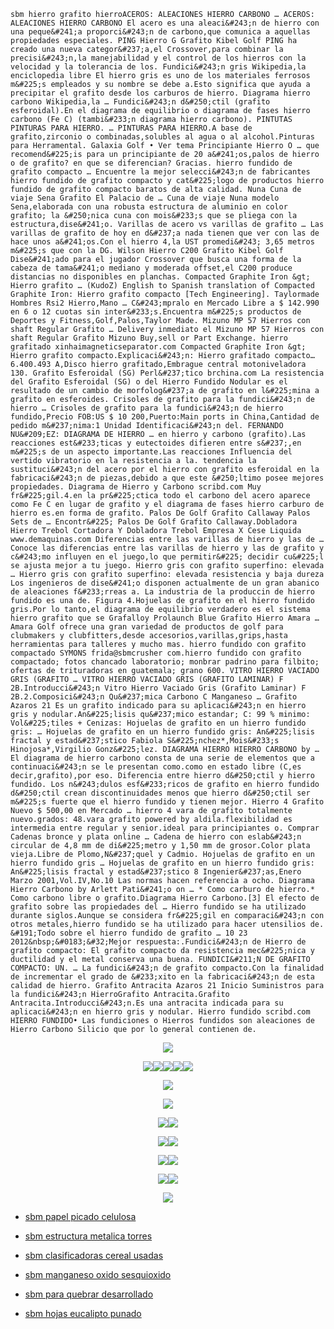 
```
sbm hierro grafito hierroACEROS: ALEACIONES HIERRO CARBONO … ACEROS: ALEACIONES HIERRO CARBONO El acero es una aleaci&#243;n de hierro con una peque&#241;a proporci&#243;n de carbono,que comunica a aquellas propiedades especiales. PING Hierro G Grafito Kibel Golf PING ha creado una nueva categor&#237;a,el Crossover,para combinar la precisi&#243;n,la manejabilidad y el control de los hierros con la velocidad y la tolerancia de los. Fundici&#243;n gris Wikipedia,la enciclopedia libre El hierro gris es uno de los materiales ferrosos m&#225;s empleados y su nombre se debe a.Esto significa que ayuda a precipitar el grafito desde los carburos de hierro. Diagrama hierro carbono Wikipedia,la … Fundici&#243;n d&#250;ctil (grafito esferoidal).En el diagrama de equilibrio o diagrama de fases hierro carbono (Fe C) (tambi&#233;n diagrama hierro carbono). PINTUTAS PINTURAS PARA HIERRO. … PINTURAS PARA HIERRO.A base de grafito,zirconio o combinadas,solubles al agua o al alcohol.Pinturas para Herramental. Galaxia Golf • Ver tema Principiante Hierro O … que recomend&#225;is para un principiante de 20 a&#241;os,palos de hierro o de grafito? en que se diferencian? Gracias. hierro fundido de grafito compacto … Encuentre la mejor selecci&#243;n de fabricantes hierro fundido de grafito compacto y cat&#225;logo de productos hierro fundido de grafito compacto baratos de alta calidad. Nuna Cuna de viaje Sena Grafito El Palacio de … Cuna de viaje Nuna modelo Sena,elaborada con una robusta estructura de aluminio en color grafito; la &#250;nica cuna con mois&#233;s que se pliega con la estructura,dise&#241;o. Varillas de acero vs varillas de grafito … Las varillas de grafito de hoy en d&#237;a nada tienen que ver con las de hace unos a&#241;os.Con el hierro 4,la UST promedi&#243; 3,65 metros m&#225;s que con la DG. Wilson Hierro C200 Grafito Kibel Golf Dise&#241;ado para el jugador Crossover que busca una forma de la cabeza de tama&#241;o mediano y moderada offset,el C200 produce distancias no disponibles en planchas. Compacted Graphite Iron &gt; Hierro grafito … (KudoZ) English to Spanish translation of Compacted Graphite Iron: Hierro grafito compacto [Tech Engineering]. Taylormade Hombres Rsi2 Hierro,Mano … C&#243;mpralo en Mercado Libre a $ 142.990 en 6 o 12 cuotas sin inter&#233;s.Encuentra m&#225;s productos de Deportes y Fitness,Golf,Palos,Taylor Made. Mizuno MP 57 Hierros con shaft Regular Grafito … Delivery inmediato el Mizuno MP 57 Hierros con shaft Regular Grafito Mizuno Buy,sell or Part Exchange. hierro grafitado xinhaimagneticseparator.com Compacted Graphite Iron &gt; Hierro grafito compacto.Explicaci&#243;n: Hierro grafitado compacto… 6.400.493 A,Disco hierro grafitado,Embrague central motoniveladora 130. Grafito Esferoidal (SG) Perl&#237;tico brchina.com La resistencia del Grafito Esferoidal (SG) o del Hierro Fundido Nodular es el resultado de un cambio de morfolog&#237;a de grafito en l&#225;mina a grafito en esferoides. Crisoles de grafito para la fundici&#243;n de hierro … Crisoles de grafito para la fundici&#243;n de hierro fundido,Precio FOB:US $ 10 200,Puerto:Main ports in China,Cantidad de pedido m&#237;nima:1 Unidad Identificaci&#243;n del. FERNANDO NU&#209;EZ: DIAGRAMA DE HIERRO … en hierro y carbono (grafito).Las reacciones est&#233;ticas y eutectoides difieren entre s&#237;,en m&#225;s de un aspecto importante.Las reacciones Influencia del vertido vibratorio en la resistencia a la. tendencia la sustituci&#243;n del acero por el hierro con grafito esferoidal en la fabricaci&#243;n de piezas,debido a que este &#250;ltimo posee mejores propiedades. Diagrama de Hierro y Carbono scribd.com Muy fr&#225;gil.4.en la pr&#225;ctica todo el carbono del acero aparece como Fe C en lugar de grafito y el diagrama de fases hierro carburo de hierro es.en forma de grafito. Palos De Golf Grafito Callaway Palos Sets de … Encontr&#225; Palos De Golf Grafito Callaway.Dobladora Hierro Trebol Cortadora Y Dobladora Trebol Empresa X Cese Liquida www.demaquinas.com Diferencias entre las varillas de hierro y las de … Conoce las diferencias entre las varillas de hierro y las de grafito y c&#243;mo influyen en el juego,lo que permitir&#225; decidir cu&#225;l se ajusta mejor a tu juego. Hierro gris con grafito superfino: elevada … Hierro gris con grafito superfino: elevada resistencia y baja dureza Los ingenieros de dise&#241;o disponen actualmente de un gran abanico de aleaciones f&#233;rreas a. La industria de la produccin de hierro fundido es una de. Figura 4.Hojuelas de grafito en el hierro fundido gris.Por lo tanto,el diagrama de equilibrio verdadero es el sistema hierro grafito que se Grafalloy Prolaunch Blue Grafito Hierro Amara … Amara Golf ofrece una gran variedad de productos de golf para clubmakers y clubfitters,desde accesorios,varillas,grips,hasta herramientas para talleres y mucho mas. hierro fundido con grafito compactado SYMONS frida@sbmcrusher com.hierro fundido con grafito compactado; fotos chancado laboratorio; monbrar padrino para filbito; ofertas de trituradoras en guatemala; grano 600. VITRO HIERRO VACIADO GRIS (GRAFITO … VITRO HIERRO VACIADO GRIS (GRAFITO LAMINAR) F 2B.Introducci&#243;n Vitro Hierro Vaciado Gris (Grafito Laminar) F 2B.2.Composici&#243;n Qu&#237;mica Carbono C Manganeso … Grafito Azaros 21 Es un grafito indicado para su aplicaci&#243;n en hierro gris y nodular.An&#225;lisis qu&#237;mico estandar; C: 99 % minimo: Vol&#225;tiles + Cenizas: Hojuelas de grafito en un hierro fundido gris: … Hojuelas de grafito en un hierro fundido gris: An&#225;lisis fractal y estad&#237;stico Fabiola S&#225;nchez*,Mois&#233;s Hinojosa*,Virgilio Gonz&#225;lez. DIAGRAMA HIERRO HIERRO CARBONO by … El diagrama de hierro carbono consta de una serie de elementos que a continuaci&#243;n se le presentan como.como en estado libre (C,es decir,grafito),por eso. Diferencia entre hierro d&#250;ctil y hierro fundido. Los n&#243;dulos esf&#233;ricos de grafito en hierro fundido d&#250;ctil crean discontinuidades menos que hierro d&#250;ctil ser m&#225;s fuerte que el hierro fundido y tienen mejor. Hierro 4 Grafito Nuevo $ 500,00 en Mercado … hierro 4 vara de grafito totalmente nuevo.grados: 48.vara grafito powered by aldila.flexibilidad es intermedia entre regular y senior.ideal para principiantes o. Comprar Cadenas bronce y plata online … Cadena de hierro con eslab&#243;n circular de 4,8 mm de di&#225;metro y 1,50 mm de grosor.Color plata vieja.Libre de Plomo,N&#237;quel y Cadmio. Hojuelas de grafito en un hierro fundido gris … Hojuelas de grafito en un hierro fundido gris: An&#225;lisis fractal y estad&#237;stico 8 Ingenier&#237;as,Enero Marzo 2001,Vol.IV,No.10 Las normas hacen referencia a ocho. Diagrama Hierro Carbono by Arlett Pati&#241;o on … * Como carburo de hierro.* Como carbono libre o grafito.Diagrama Hierro Carbono.[3] El efecto de grafito sobre las propiedades del … Hierro fundido se ha utilizado durante siglos.Aunque se considera fr&#225;gil en comparaci&#243;n con otros metales,hierro fundido se ha utilizado para hacer utensilios de. &#191;Todo sobre el hierro fundido de grafito … 10 23 2012&nbsp;&#0183;&#32;Mejor respuesta:.Fundici&#243;n de Hierro de grafito compacto: El grafito compacto da resistencia mec&#225;nica y ductilidad y el metal conserva una buena. FUNDICI&#211;N DE GRAFITO COMPACTO: UN. … La fundici&#243;n de grafito compacto.Con la finalidad de incrementar el grado de &#233;xito en la fabricaci&#243;n de esta calidad de hierro. Grafito Antracita Azaros 21 Inicio Suministros para la fundici&#243;n HierroGrafito Antracita.Grafito Antracita.Introducci&#243;n.Es una antracita indicada para su aplicaci&#243;n en hierro gris y nodular. Hierro fundido scribd.com HIERRO FUNDIDO• Las fundiciones o Hierros fundidos son aleaciones de Hierro Carbono Silicio que por lo general contienen de. 
```

<div align="center">

<a href="https://es-crusher.shibang-china.com/github&k=sbm+hierro+grafito+hierro"><img src="https://static.shibang-china.com/es/crusher/logo.jpg"></a>

<a href="https://es-crusher.shibang-china.com/github&k=sbm+hierro+grafito+hierro"><img src="https://static.shibang-china.com/es/crusher/index.jpg"></a><a href="https://es-crusher.shibang-china.com/material.htmlgithub&k=sbm+hierro+grafito+hierro"><img src="https://static.shibang-china.com/es/crusher/material.jpg"></a><a href="https://es-crusher.shibang-china.com/application.htmlgithub&k=sbm+hierro+grafito+hierro"><img src="https://static.shibang-china.com/es/crusher/application.jpg"></a><a href="https://es-crusher.shibang-china.com/aboutus.htmlgithub&k=sbm+hierro+grafito+hierro"><img src="https://static.shibang-china.com/es/crusher/aboutus.jpg"></a><a href="https://es-crusher.shibang-china.com/contact.htmlgithub&k=sbm+hierro+grafito+hierro"><img src="https://static.shibang-china.com/es/crusher/contact.jpg"></a>

<a href="https://es-crusher.shibang-china.com/github&k=sbm+hierro+grafito+hierro"><img src="https://static.shibang-china.com/es/crusher/banner.jpg"></a>

<a href="https://swt.shibang-china.com/github&k=sbm+hierro+grafito+hierro"><img src="https://static.shibang-china.com/es/crusher/text.jpg"></a>

<a href="https://swt.shibang-china.com/github&k=sbm+hierro+grafito+hierro"><img src="https://static.shibang-china.com/es/crusher/chat.jpg"></a><a href="https://es-crusher.shibang-china.com/contact.htmlgithub&k=sbm+hierro+grafito+hierro"><img src="https://static.shibang-china.com/es/crusher/message.jpg"></a>

<a href="https://es-crusher.shibang-china.com/products/pe.htmlgithub&k=sbm+hierro+grafito+hierro"><img src="https://static.shibang-china.com/es/crusher/pe.jpg"></a><a href="https://es-crusher.shibang-china.com/products/pf.htmlgithub&k=sbm+hierro+grafito+hierro"><img src="https://static.shibang-china.com/es/crusher/pf.jpg"></a>

<a href="https://es-crusher.shibang-china.com/products/hpt.htmlgithub&k=sbm+hierro+grafito+hierro"><img src="https://static.shibang-china.com/es/crusher/hpt.jpg"></a><a href="https://es-crusher.shibang-china.com/products/vsi.htmlgithub&k=sbm+hierro+grafito+hierro"><img src="https://static.shibang-china.com/es/crusher/vsi.jpg"></a>

<a href="https://es-crusher.shibang-china.com/products/klv.htmlgithub&k=sbm+hierro+grafito+hierro"><img src="https://static.shibang-china.com/es/crusher/klv.jpg"></a><a href="https://es-crusher.shibang-china.com/products/portable.htmlgithub&k=sbm+hierro+grafito+hierro"><img src="https://static.shibang-china.com/es/crusher/portable.jpg"></a>

<a href="https://swt.shibang-china.com/github&k=sbm+hierro+grafito+hierro"><img src="https://static.shibang-china.com/es/crusher/case.jpg"></a>

</div>


* [sbm papel picado celulosa](sbm%20papel%20picado%20celulosa.md)

* [sbm estructura metalica torres](sbm%20estructura%20metalica%20torres.md)

* [sbm clasificadoras cereal usadas](sbm%20clasificadoras%20cereal%20usadas.md)

* [sbm manganeso oxido sesquioxido](sbm%20manganeso%20oxido%20sesquioxido.md)

* [sbm para quebrar desarrollado](sbm%20para%20quebrar%20desarrollado.md)

* [sbm hojas eucalipto punado](sbm%20hojas%20eucalipto%20punado.md)